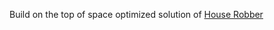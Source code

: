 Build on the top of space optimized solution of [House Robber](https://leetcode.com/problems/house-robber/)